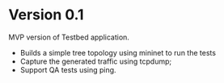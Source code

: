 # Version 0.1

MVP version of Testbed application.
* Builds a simple tree topology using mininet to run the tests
* Capture the generated traffic using tcpdump;
* Support QA tests using ping.
